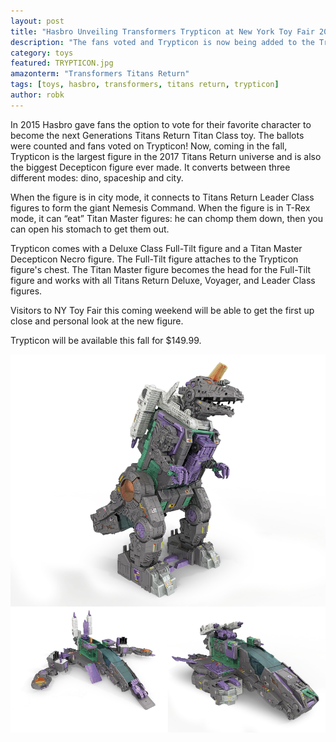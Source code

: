 ```yaml
---
layout: post
title: "Hasbro Unveiling Transformers Trypticon at New York Toy Fair 2017"
description: "The fans voted and Trypticon is now being added to the Transformers Titans Return line!"
category: toys
featured: TRYPTICON.jpg
amazonterm: "Transformers Titans Return"
tags: [toys, hasbro, transformers, titans return, trypticon]
author: robk
---
```


In 2015 Hasbro gave fans the option to vote for their favorite character to become the next Generations Titans Return Titan Class toy. The ballots were counted and fans voted on Trypticon! Now, coming in the fall, Trypticon is the largest figure in the 2017 Titans Return universe and is also the biggest Decepticon figure ever made. It converts between three different modes: dino, spaceship and city.

When the figure is in city mode, it connects to Titans Return Leader Class figures to form the giant Nemesis Command. When the figure is in T-Rex mode, it can “eat” Titan Master figures: he can chomp them down, then you can open his stomach to get them out.

Trypticon comes with a Deluxe Class Full-Tilt figure and a Titan Master Decepticon Necro figure. The Full-Tilt figure attaches to the Trypticon figure's chest. The Titan Master figure becomes the head for the Full-Tilt figure and works with all Titans Return Deluxe, Voyager, and Leader Class figures.

Visitors to NY Toy Fair this coming weekend will be able to get the first up close and personal look at the new figure.

Trypticon will be available this fall for $149.99.

![Trypticon](/images/transformers/trypticon.jpg)
